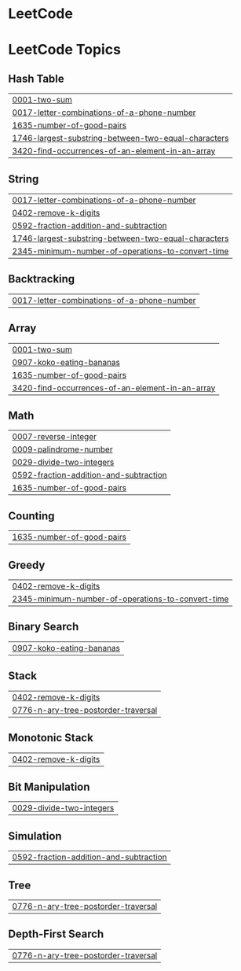# LeetCode
<!---LeetCode Topics Start-->
# LeetCode Topics
## Hash Table
|  |
| ------- |
| [0001-two-sum](https://github.com/RyanUsher606/LeetCode/tree/master/0001-two-sum) |
| [0017-letter-combinations-of-a-phone-number](https://github.com/RyanUsher606/LeetCode/tree/master/0017-letter-combinations-of-a-phone-number) |
| [1635-number-of-good-pairs](https://github.com/RyanUsher606/LeetCode/tree/master/1635-number-of-good-pairs) |
| [1746-largest-substring-between-two-equal-characters](https://github.com/RyanUsher606/LeetCode/tree/master/1746-largest-substring-between-two-equal-characters) |
| [3420-find-occurrences-of-an-element-in-an-array](https://github.com/RyanUsher606/LeetCode/tree/master/3420-find-occurrences-of-an-element-in-an-array) |
## String
|  |
| ------- |
| [0017-letter-combinations-of-a-phone-number](https://github.com/RyanUsher606/LeetCode/tree/master/0017-letter-combinations-of-a-phone-number) |
| [0402-remove-k-digits](https://github.com/RyanUsher606/LeetCode/tree/master/0402-remove-k-digits) |
| [0592-fraction-addition-and-subtraction](https://github.com/RyanUsher606/LeetCode/tree/master/0592-fraction-addition-and-subtraction) |
| [1746-largest-substring-between-two-equal-characters](https://github.com/RyanUsher606/LeetCode/tree/master/1746-largest-substring-between-two-equal-characters) |
| [2345-minimum-number-of-operations-to-convert-time](https://github.com/RyanUsher606/LeetCode/tree/master/2345-minimum-number-of-operations-to-convert-time) |
## Backtracking
|  |
| ------- |
| [0017-letter-combinations-of-a-phone-number](https://github.com/RyanUsher606/LeetCode/tree/master/0017-letter-combinations-of-a-phone-number) |
## Array
|  |
| ------- |
| [0001-two-sum](https://github.com/RyanUsher606/LeetCode/tree/master/0001-two-sum) |
| [0907-koko-eating-bananas](https://github.com/RyanUsher606/LeetCode/tree/master/0907-koko-eating-bananas) |
| [1635-number-of-good-pairs](https://github.com/RyanUsher606/LeetCode/tree/master/1635-number-of-good-pairs) |
| [3420-find-occurrences-of-an-element-in-an-array](https://github.com/RyanUsher606/LeetCode/tree/master/3420-find-occurrences-of-an-element-in-an-array) |
## Math
|  |
| ------- |
| [0007-reverse-integer](https://github.com/RyanUsher606/LeetCode/tree/master/0007-reverse-integer) |
| [0009-palindrome-number](https://github.com/RyanUsher606/LeetCode/tree/master/0009-palindrome-number) |
| [0029-divide-two-integers](https://github.com/RyanUsher606/LeetCode/tree/master/0029-divide-two-integers) |
| [0592-fraction-addition-and-subtraction](https://github.com/RyanUsher606/LeetCode/tree/master/0592-fraction-addition-and-subtraction) |
| [1635-number-of-good-pairs](https://github.com/RyanUsher606/LeetCode/tree/master/1635-number-of-good-pairs) |
## Counting
|  |
| ------- |
| [1635-number-of-good-pairs](https://github.com/RyanUsher606/LeetCode/tree/master/1635-number-of-good-pairs) |
## Greedy
|  |
| ------- |
| [0402-remove-k-digits](https://github.com/RyanUsher606/LeetCode/tree/master/0402-remove-k-digits) |
| [2345-minimum-number-of-operations-to-convert-time](https://github.com/RyanUsher606/LeetCode/tree/master/2345-minimum-number-of-operations-to-convert-time) |
## Binary Search
|  |
| ------- |
| [0907-koko-eating-bananas](https://github.com/RyanUsher606/LeetCode/tree/master/0907-koko-eating-bananas) |
## Stack
|  |
| ------- |
| [0402-remove-k-digits](https://github.com/RyanUsher606/LeetCode/tree/master/0402-remove-k-digits) |
| [0776-n-ary-tree-postorder-traversal](https://github.com/RyanUsher606/LeetCode/tree/master/0776-n-ary-tree-postorder-traversal) |
## Monotonic Stack
|  |
| ------- |
| [0402-remove-k-digits](https://github.com/RyanUsher606/LeetCode/tree/master/0402-remove-k-digits) |
## Bit Manipulation
|  |
| ------- |
| [0029-divide-two-integers](https://github.com/RyanUsher606/LeetCode/tree/master/0029-divide-two-integers) |
## Simulation
|  |
| ------- |
| [0592-fraction-addition-and-subtraction](https://github.com/RyanUsher606/LeetCode/tree/master/0592-fraction-addition-and-subtraction) |
## Tree
|  |
| ------- |
| [0776-n-ary-tree-postorder-traversal](https://github.com/RyanUsher606/LeetCode/tree/master/0776-n-ary-tree-postorder-traversal) |
## Depth-First Search
|  |
| ------- |
| [0776-n-ary-tree-postorder-traversal](https://github.com/RyanUsher606/LeetCode/tree/master/0776-n-ary-tree-postorder-traversal) |
<!---LeetCode Topics End-->